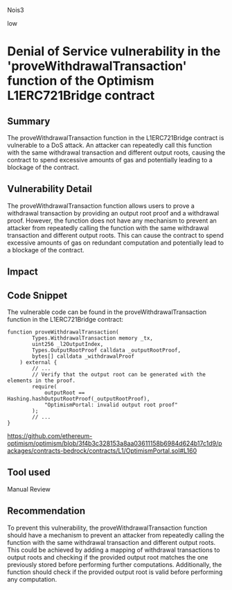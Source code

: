 Nois3

low

# Denial of Service vulnerability in the 'proveWithdrawalTransaction' function of the Optimism L1ERC721Bridge contract

## Summary
The proveWithdrawalTransaction function in the L1ERC721Bridge contract is vulnerable to a DoS attack. An attacker can repeatedly call this function with the same withdrawal transaction and different output roots, causing the contract to spend excessive amounts of gas and potentially leading to a blockage of the contract.
## Vulnerability Detail
The proveWithdrawalTransaction function allows users to prove a withdrawal transaction by providing an output root proof and a withdrawal proof. However, the function does not have any mechanism to prevent an attacker from repeatedly calling the function with the same withdrawal transaction and different output roots. This can cause the contract to spend excessive amounts of gas on redundant computation and potentially lead to a blockage of the contract.
## Impact

## Code Snippet
The vulnerable code can be found in the proveWithdrawalTransaction function in the L1ERC721Bridge contract:
```solidity
function proveWithdrawalTransaction(
        Types.WithdrawalTransaction memory _tx,
        uint256 _l2OutputIndex,
        Types.OutputRootProof calldata _outputRootProof,
        bytes[] calldata _withdrawalProof
    ) external {
        // ...
        // Verify that the output root can be generated with the elements in the proof.
        require(
            outputRoot == Hashing.hashOutputRootProof(_outputRootProof),
            "OptimismPortal: invalid output root proof"
        );
        // ...
}
```
https://github.com/ethereum-optimism/optimism/blob/3f4b3c328153a8aa03611158b6984d624b17c1d9/packages/contracts-bedrock/contracts/L1/OptimismPortal.sol#L160
## Tool used

Manual Review

## Recommendation
To prevent this vulnerability, the proveWithdrawalTransaction function should have a mechanism to prevent an attacker from repeatedly calling the function with the same withdrawal transaction and different output roots. This could be achieved by adding a mapping of withdrawal transactions to output roots and checking if the provided output root matches the one previously stored before performing further computations. Additionally, the function should check if the provided output root is valid before performing any computation.